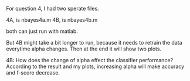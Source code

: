 
For question 4, I had two sperate files.

 4A, is nbayes4a.m
 4B, is nbayes4b.m

 both can just run with matlab.

 But 4B might take a bit longer to run, because it needs to retrain
 the data everytime alpha changes. Then at the end it will show two plots.
 
 4B: How does the change of alpha effect the classifier performance?
        According to the result and my plots, increasing alpha will make accuracy and f-score decrease.
